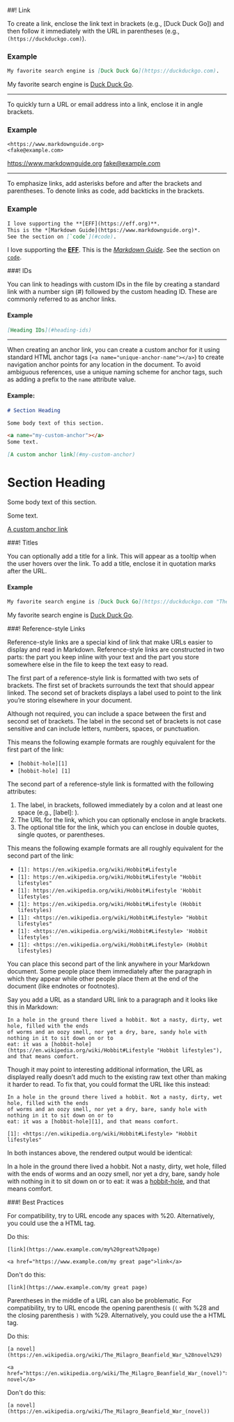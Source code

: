 ##! Link

To create a link, enclose the link text in brackets (e.g., [Duck Duck Go]) and then follow it immediately with the URL in parentheses (e.g., `(https://duckduckgo.com)`).

### Example

```md
My favorite search engine is [Duck Duck Go](https://duckduckgo.com).
```
My favorite search engine is [Duck Duck Go](https://duckduckgo.com).

---

To quickly turn a URL or email address into a link, enclose it in angle brackets.

### Example

```
<https://www.markdownguide.org>
<fake@example.com>
```

<https://www.markdownguide.org>
<fake@example.com>

---

To emphasize links, add asterisks before and after the brackets and parentheses. To denote links as code, add backticks in the brackets.

### Example

```md
I love supporting the **[EFF](https://eff.org)**.
This is the *[Markdown Guide](https://www.markdownguide.org)*.
See the section on [`code`](#code).
```

I love supporting the **[EFF](https://eff.org)**.
This is the *[Markdown Guide](https://www.markdownguide.org)*.
See the section on [`code`](#code).

###! IDs

You can link to headings with custom IDs in the file by creating a standard link with a number sign (#) followed by the custom heading ID. These are commonly referred to as anchor links.

#### Example

```md
[Heading IDs](#heading-ids)
```

---

When creating an anchor link, you can create a custom anchor for it using standard HTML anchor tags (`<a name="unique-anchor-name"></a>`) to create navigation anchor points for any location in the document. To avoid ambiguous references, use a unique naming scheme for anchor tags, such as adding a prefix to the `name` attribute value.

#### Example:

```md
# Section Heading

Some body text of this section.

<a name="my-custom-anchor"></a>
Some text.

[A custom anchor link](#my-custom-anchor)
```

# Section Heading

Some body text of this section.

<a name="my-custom-anchor"></a>
Some text.

[A custom anchor link](#my-custom-anchor)

###! Titles

You can optionally add a title for a link. This will appear as a tooltip when the user hovers over the link. To add a title, enclose it in quotation marks after the URL.

#### Example

```md
My favorite search engine is [Duck Duck Go](https://duckduckgo.com "The best search engine for privacy").
```

My favorite search engine is [Duck Duck Go](https://duckduckgo.com "The best search engine for privacy").

###! Reference-style Links

Reference-style links are a special kind of link that make URLs easier to display and read in Markdown. Reference-style links are constructed in two parts: the part you keep inline with your text and the part you store somewhere else in the file to keep the text easy to read.

The first part of a reference-style link is formatted with two sets of brackets. The first set of brackets surrounds the text that should appear linked. The second set of brackets displays a label used to point to the link you’re storing elsewhere in your document.

Although not required, you can include a space between the first and second set of brackets. The label in the second set of brackets is not case sensitive and can include letters, numbers, spaces, or punctuation.

This means the following example formats are roughly equivalent for the first part of the link:

- `[hobbit-hole][1]`
- `[hobbit-hole] [1]`

The second part of a reference-style link is formatted with the following attributes:

1. The label, in brackets, followed immediately by a colon and at least one space (e.g., \[label\]: ).
1. The URL for the link, which you can optionally enclose in angle brackets.
1. The optional title for the link, which you can enclose in double quotes, single quotes, or parentheses.

This means the following example formats are all roughly equivalent for the second part of the link:

- `[1]: https://en.wikipedia.org/wiki/Hobbit#Lifestyle`
- `[1]: https://en.wikipedia.org/wiki/Hobbit#Lifestyle "Hobbit lifestyles"`
- `[1]: https://en.wikipedia.org/wiki/Hobbit#Lifestyle 'Hobbit lifestyles'`
- `[1]: https://en.wikipedia.org/wiki/Hobbit#Lifestyle (Hobbit lifestyles)`
- `[1]: <https://en.wikipedia.org/wiki/Hobbit#Lifestyle> "Hobbit lifestyles"`
- `[1]: <https://en.wikipedia.org/wiki/Hobbit#Lifestyle> 'Hobbit lifestyles'`
- `[1]: <https://en.wikipedia.org/wiki/Hobbit#Lifestyle> (Hobbit lifestyles)`

You can place this second part of the link anywhere in your Markdown document. Some people place them immediately after the paragraph in which they appear while other people place them at the end of the document (like endnotes or footnotes).

Say you add a URL as a standard URL link to a paragraph and it looks like this in Markdown:

```
In a hole in the ground there lived a hobbit. Not a nasty, dirty, wet hole, filled with the ends
of worms and an oozy smell, nor yet a dry, bare, sandy hole with nothing in it to sit down on or to
eat: it was a [hobbit-hole](https://en.wikipedia.org/wiki/Hobbit#Lifestyle "Hobbit lifestyles"), and that means comfort.
```

Though it may point to interesting additional information, the URL as displayed really doesn’t add much to the existing raw text other than making it harder to read. To fix that, you could format the URL like this instead:

```
In a hole in the ground there lived a hobbit. Not a nasty, dirty, wet hole, filled with the ends
of worms and an oozy smell, nor yet a dry, bare, sandy hole with nothing in it to sit down on or to
eat: it was a [hobbit-hole][1], and that means comfort.

[1]: <https://en.wikipedia.org/wiki/Hobbit#Lifestyle> "Hobbit lifestyles"
```

In both instances above, the rendered output would be identical:

In a hole in the ground there lived a hobbit. Not a nasty, dirty, wet hole, filled with the ends
of worms and an oozy smell, nor yet a dry, bare, sandy hole with nothing in it to sit down on or to
eat: it was a [hobbit-hole][1], and that means comfort.

[1]: <https://en.wikipedia.org/wiki/Hobbit#Lifestyle> "Hobbit lifestyles"

###! Best Practices

For compatibility, try to URL encode any spaces with %20. Alternatively, you could use the a HTML tag.

Do this:

```
[link](https://www.example.com/my%20great%20page)

<a href="https://www.example.com/my great page">link</a>
```

Don't do this:

```
[link](https://www.example.com/my great page)
```

Parentheses in the middle of a URL can also be problematic. For compatibility, try to URL encode the opening parenthesis (`(` with %28 and the closing parenthesis `)` with %29. Alternatively, you could use the a HTML tag.

Do this:

```
[a novel](https://en.wikipedia.org/wiki/The_Milagro_Beanfield_War_%28novel%29)

<a href="https://en.wikipedia.org/wiki/The_Milagro_Beanfield_War_(novel)">a novel</a>
```

Don't do this:

```
[a novel](https://en.wikipedia.org/wiki/The_Milagro_Beanfield_War_(novel))
```
